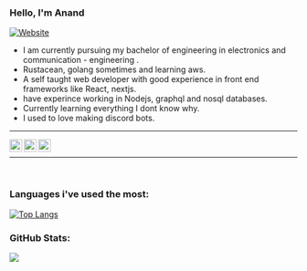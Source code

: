 ### Hello, I'm Anand

[![Website](https://img.shields.io/website?label=anand-mohanan&style=for-the-badge&url=https%3A%2F%2Fanand-mohanan.vercel.app/)](https://anandmohanan.social/)
<br />
- I am currently pursuing my bachelor of engineering in electronics and communication - engineering .
- Rustacean, golang sometimes and learning aws.
- A self taught web developer with good experience in front end frameworks like React, nextjs.
- have experince working in Nodejs, graphql and nosql databases.
- Currently learning everything I dont know why.
- I used to love making discord bots.

---

[<img align="left" alt="bruh711" width="22px" src="https://i.postimg.cc/9F76Tc6s/globe.png" />][website]
[<img align="left" alt="bruh711 || LinkedIn" width="22px" src="https://i.postimg.cc/T3mTRV2L/linkedin.png" />][linkedin]
[<img align="left" alt="bruh711 || discord" width="22px" src="https://i.postimg.cc/pTk2wPWs/discord.png" />][discord]
<br/>

---

<br/>

### Languages i've used the most:

[![Top Langs](https://github-readme-stats.vercel.app/api/top-langs/?username=anandMohanan&layout=compact)](https://github.com/anuraghazra/github-readme-stats)

### GitHub Stats:

<img align="left" alt=" " src="https://github-readme-stats.vercel.app/api?username=anandMohanan&theme=dark&show_icons=true&hide_border=true" />

[website]: https://anandmohanan.social/
[linkedin]: https://www.linkedin.com/in/anand-mohanan-7120061bb/
[discord]: https://discord.com/users/376632059923267584/
[mail]: ananthkvmohanan@gmail.com
